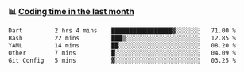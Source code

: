 ### :bar_chart: [Coding time in the last month](https://github.com/muety/wakapi)

<!--START_SECTION:waka-->

```txt
Dart         2 hrs 4 mins    █████████████████▓░░░░░░░   71.00 %
Bash         22 mins         ███▒░░░░░░░░░░░░░░░░░░░░░   12.85 %
YAML         14 mins         ██░░░░░░░░░░░░░░░░░░░░░░░   08.20 %
Other        7 mins          █░░░░░░░░░░░░░░░░░░░░░░░░   04.09 %
Git Config   5 mins          ▓░░░░░░░░░░░░░░░░░░░░░░░░   03.25 %
```

<!--END_SECTION:waka-->

